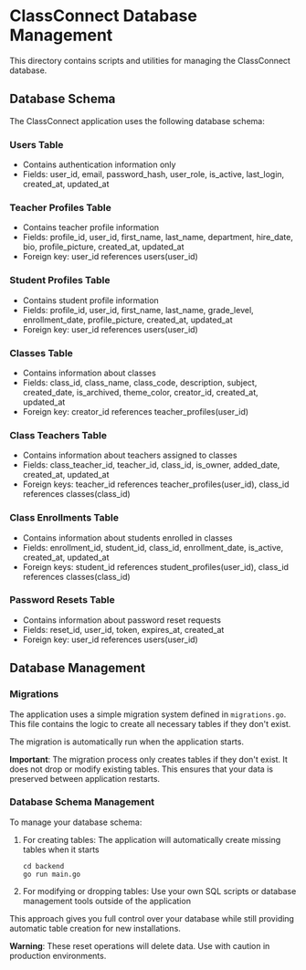 # ClassConnect Database Management

This directory contains scripts and utilities for managing the ClassConnect database.

## Database Schema

The ClassConnect application uses the following database schema:

### Users Table
- Contains authentication information only
- Fields: user_id, email, password_hash, user_role, is_active, last_login, created_at, updated_at

### Teacher Profiles Table
- Contains teacher profile information
- Fields: profile_id, user_id, first_name, last_name, department, hire_date, bio, profile_picture, created_at, updated_at
- Foreign key: user_id references users(user_id)

### Student Profiles Table
- Contains student profile information
- Fields: profile_id, user_id, first_name, last_name, grade_level, enrollment_date, profile_picture, created_at, updated_at
- Foreign key: user_id references users(user_id)

### Classes Table
- Contains information about classes
- Fields: class_id, class_name, class_code, description, subject, created_date, is_archived, theme_color, creator_id, created_at, updated_at
- Foreign key: creator_id references teacher_profiles(user_id)

### Class Teachers Table
- Contains information about teachers assigned to classes
- Fields: class_teacher_id, teacher_id, class_id, is_owner, added_date, created_at, updated_at
- Foreign keys: teacher_id references teacher_profiles(user_id), class_id references classes(class_id)

### Class Enrollments Table
- Contains information about students enrolled in classes
- Fields: enrollment_id, student_id, class_id, enrollment_date, is_active, created_at, updated_at
- Foreign keys: student_id references student_profiles(user_id), class_id references classes(class_id)

### Password Resets Table
- Contains information about password reset requests
- Fields: reset_id, user_id, token, expires_at, created_at
- Foreign key: user_id references users(user_id)

## Database Management

### Migrations

The application uses a simple migration system defined in `migrations.go`. This file contains the logic to create all necessary tables if they don't exist.

The migration is automatically run when the application starts.

**Important**: The migration process only creates tables if they don't exist. It does not drop or modify existing tables. This ensures that your data is preserved between application restarts.

### Database Schema Management

To manage your database schema:

1. For creating tables: The application will automatically create missing tables when it starts
   ```
   cd backend
   go run main.go
   ```

2. For modifying or dropping tables: Use your own SQL scripts or database management tools outside of the application

This approach gives you full control over your database while still providing automatic table creation for new installations.

**Warning**: These reset operations will delete data. Use with caution in production environments.
